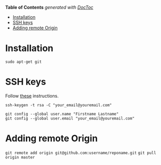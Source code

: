 **Table of Contents**  *generated with [DocToc](http://doctoc.herokuapp.com/)*

- [Installation](#installation)
- [SSH keys](#ssh-keys)
- [Adding remote Origin](#adding-remote-origin)

# Installation
    sudo apt-get git

# SSH keys

Follow [these](http://help.github.com/mac-set-up-git/) instructions.

    ssh-keygen -t rsa -C "your_email@youremail.com"

    git config --global user.name "Firstname Lastname"
    git config --global user.email "your_email@youremail.com"

# Adding remote Origin

`git remote add origin git@github.com:username/reponame.git`
`git pull origin master`

